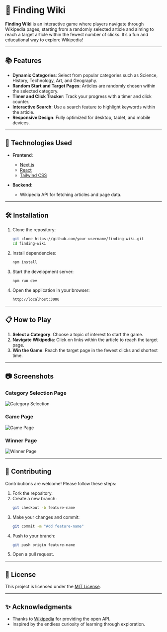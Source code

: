 
# 🧩 Finding Wiki

**Finding Wiki** is an interactive game where players navigate through Wikipedia pages, starting from a randomly selected article and aiming to reach a target article within the fewest number of clicks. It’s a fun and educational way to explore Wikipedia!

---

## 📚 Features

- **Dynamic Categories**: Select from popular categories such as Science, History, Technology, Art, and Geography.
- **Random Start and Target Pages**: Articles are randomly chosen within the selected category.
- **Timer and Click Tracker**: Track your progress with a timer and click counter.
- **Interactive Search**: Use a search feature to highlight keywords within the article.
- **Responsive Design**: Fully optimized for desktop, tablet, and mobile devices.

---

## 🚀 Technologies Used

- **Frontend**: 
  - [Next.js](https://nextjs.org/)
  - [React](https://reactjs.org/)
  - [Tailwind CSS](https://tailwindcss.com/)

- **Backend**:
  - Wikipedia API for fetching articles and page data.

---

## 🛠️ Installation

1. Clone the repository:
   ```bash
   git clone https://github.com/your-username/finding-wiki.git
   cd finding-wiki
   ```

2. Install dependencies:
   ```bash
   npm install
   ```

3. Start the development server:
   ```bash
   npm run dev
   ```

4. Open the application in your browser:
   ```
   http://localhost:3000
   ```

---

## 📋 How to Play

1. **Select a Category**: Choose a topic of interest to start the game.
2. **Navigate Wikipedia**: Click on links within the article to reach the target page.
3. **Win the Game**: Reach the target page in the fewest clicks and shortest time.

---

## 📷 Screenshots

### Category Selection Page
![Category Selection](./screenshots/category-selection.png)

### Game Page
![Game Page](./screenshots/game-page.png)

### Winner Page
![Winner Page](./screenshots/winner-page.png)

---

## 🤝 Contributing

Contributions are welcome! Please follow these steps:

1. Fork the repository.
2. Create a new branch:
   ```bash
   git checkout -b feature-name
   ```
3. Make your changes and commit:
   ```bash
   git commit -m "Add feature-name"
   ```
4. Push to your branch:
   ```bash
   git push origin feature-name
   ```
5. Open a pull request.

---

## 📜 License

This project is licensed under the [MIT License](./LICENSE).

---

## ✨ Acknowledgments

- Thanks to [Wikipedia](https://www.wikipedia.org/) for providing the open API.
- Inspired by the endless curiosity of learning through exploration.
